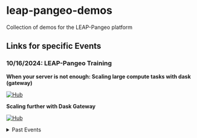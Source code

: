 # leap-pangeo-demos
Collection of demos for the LEAP-Pangeo platform

## Links for specific Events

### 10/16/2024: LEAP-Pangeo Training

**When your server is not enough: Scaling large compute tasks with dask (gateway)**

[![Hub](https://custom-icon-badges.demolab.com/badge/Jupyter%20Hub-Launch%20%F0%9F%9A%80-blue?style=for-the-badge&logo=leap-globe)](https://leap.2i2c.cloud/hub/user-redirect/leap-pangeo-training/git-pull?repo=https%3A%2F%2Fgithub.com%2Fjbusecke%2Fleap-pangeo-demos.git&urlpath=lab%2Ftree%2Fleap-pangeo-demos.git%2F2024-annual-meeting-training-session%2F01-dask-intro.ipynb&branch=main)

**Scaling further with Dask Gateway**

[![Hub](https://custom-icon-badges.demolab.com/badge/Jupyter%20Hub-Launch%20%F0%9F%9A%80-blue?style=for-the-badge&logo=leap-globe)](https://leap.2i2c.cloud/hub/user-redirect/leap-pangeo-training/git-pull?repo=https%3A%2F%2Fgithub.com%2Fjbusecke%2Fleap-pangeo-demos.git&urlpath=lab%2Ftree%2Fleap-pangeo-demos.git%2F2024-annual-meeting-training-session%2F02-dask-gateway-intro.ipynb&branch=main)


<details>

<summary>Past Events</summary>

### 05/23/2024: LEAP NSF Site Visit
**Intro to LEAP-Pangeo**

[![Hub](https://custom-icon-badges.demolab.com/badge/Jupyter%20Hub-Launch%20%F0%9F%9A%80-blue?style=for-the-badge&logo=leap-globe)](http://leap.2i2c.cloud/hub/user-redirect/git-pull?repo=https%3A%2F%2Fgithub.com%2Fjbusecke%2Fleap-pangeo-demos&urlpath=lab%2Ftree%2Fleap-pangeo-demos%2F2024_05_23_LEAP_NSF_Site_Visit%2F00_Intro.ipynb&branch=main)

**LEAP-Pangeo Cloud Storage Basics**

[![Hub](https://custom-icon-badges.demolab.com/badge/Jupyter%20Hub-Launch%20%F0%9F%9A%80-blue?style=for-the-badge&logo=leap-globe)](http://leap.2i2c.cloud/hub/user-redirect/git-pull?repo=https%3A%2F%2Fgithub.com%2Fjbusecke%2Fleap-pangeo-demos&urlpath=lab%2Ftree%2Fleap-pangeo-demos%2F2024_05_23_LEAP_NSF_Site_Visit%2F01_Cloud_Storage_Basics.ipynb&branch=main)

**From Catalog to Xarray**

[![Hub](https://custom-icon-badges.demolab.com/badge/Jupyter%20Hub-Launch%20%F0%9F%9A%80-blue?style=for-the-badge&logo=leap-globe)](http://leap.2i2c.cloud/hub/user-redirect/git-pull?repo=https%3A%2F%2Fgithub.com%2Fjbusecke%2Fleap-pangeo-demos&urlpath=lab%2Ftree%2Fleap-pangeo-demos%2F2024_05_23_LEAP_NSF_Site_Visit%2F02_FromCatalogToXarray.ipynb&branch=main)

**CMIP6 in the cloud**

[![Hub](https://custom-icon-badges.demolab.com/badge/Jupyter%20Hub-Launch%20%F0%9F%9A%80-blue?style=for-the-badge&logo=leap-globe)](http://leap.2i2c.cloud/hub/user-redirect/git-pull?repo=https%3A%2F%2Fgithub.com%2Fjbusecke%2Fleap-pangeo-demos&urlpath=lab%2Ftree%2Fleap-pangeo-demos%2F2024_05_23_LEAP_NSF_Site_Visit%2F03_CMIP6.ipynb&branch=main)

Bonus: **Scaling Up Compute - Working with high res ocean models**

[![Hub](https://custom-icon-badges.demolab.com/badge/Jupyter%20Hub-Launch%20%F0%9F%9A%80-blue?style=for-the-badge&logo=leap-globe)](http://leap.2i2c.cloud/hub/user-redirect/git-pull?repo=https%3A%2F%2Fgithub.com%2Fjbusecke%2Fleap-pangeo-demos&urlpath=lab%2Ftree%2Fleap-pangeo-demos%2F2024_05_23_LEAP_NSF_Site_Visit%2F04_ScaleUp_WorkingWithHighResolutionOceanModels.ipynb&branch=main)

### 10/17/2023: LEAP Annual Meeting Y3 - LEAP-Pangeo Tutorial
**Cloud Storage Basics with Xarray**

[![Hub](https://custom-icon-badges.demolab.com/badge/Jupyter%20Hub-Launch%20%F0%9F%9A%80-blue?style=for-the-badge&logo=leap-globe)](https://leap.2i2c.cloud/hub/user-redirect/git-pull?repo=https%3A%2F%2Fgithub.com%2Fjbusecke%2Fleap-pangeo-demos&urlpath=lab%2Ftree%2Fleap-pangeo-demos%2FCloud_Storage_Basics.ipynb&branch=main)

**Store intermediate results for collaboration**

[![Hub](https://custom-icon-badges.demolab.com/badge/Jupyter%20Hub-Launch%20%F0%9F%9A%80-blue?style=for-the-badge&logo=leap-globe)](https://leap.2i2c.cloud/hub/user-redirect/git-pull?repo=https%3A%2F%2Fgithub.com%2Fjbusecke%2Fleap-pangeo-demos&urlpath=lab%2Ftree%2Fleap-pangeo-demos%2FCloud_Storage_ERA5_ARCO.ipynb&branch=main)

<!-- Does not work with nbgitpuller

**Bonus: 3D Visualization with custom software environment**

[![Hub](https://custom-icon-badges.demolab.com/badge/Jupyter%20Hub-Launch%20%F0%9F%9A%80-blue?style=for-the-badge&logo=leap-globe)](https://leap.2i2c.cloud/hub/user-redirect/git-pull?repo=https%3A%2F%2Fgithub.com%2Fjbusecke%2Fleap-pangeo-demos&urlpath=lab%2Ftree%2Fleap-pangeo-demos%2FCustom_Image_Geovista.ipynb&branch=main)

> 👉 This demo only runs with a custom image. Make sure you provided `quay.io/jbusecke/pangeo_pyvista_docker_image:3efb811bc32b` at startup 👈. If you currently have a server running, cancel it and paste that string into the 'Other' image option. -->

### 10/04/2023: m2lines Group Meeting
**CM2.6 Demo**

[![Hub](https://custom-icon-badges.demolab.com/badge/Jupyter%20Hub-Launch%20%F0%9F%9A%80-blue?style=for-the-badge&logo=leap-globe)](https://leap.2i2c.cloud/hub/user-redirect/git-pull?repo=https%3A%2F%2Fgithub.com%2Fjbusecke%2Fleap-pangeo-demos&urlpath=lab%2Ftree%2Fleap-pangeo-demos%2FReal_World_ARCO_CM2.6.ipynb&branch=main)

**Follow along interactively**

[![Hub](https://custom-icon-badges.demolab.com/badge/Jupyter%20Hub-Launch%20%F0%9F%9A%80-blue?style=for-the-badge&logo=leap-globe)](https://leap.2i2c.cloud/hub/user-redirect/git-pull?repo=https%3A%2F%2Fgithub.com%2Fjbusecke%2Fleap-pangeo-demos&urlpath=lab%2Ftree%2Fleap-pangeo-demos%2FReal_World_ARCO_CM2.6_fill_out.ipynb&branch=main)

<details/>
